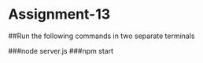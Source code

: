 # Assignment-13

##Run the following commands in two separate terminals

###node server.js
###npm start
